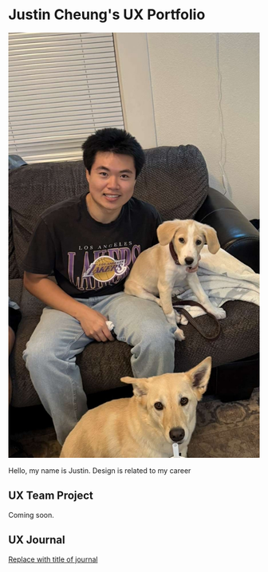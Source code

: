 # Justin Cheung's UX Portfolio

![A photo of Justin](./IMG_4414.jpg)

Hello, my name is Justin. 
Design is related to my career

## UX Team Project

Coming soon.

## UX Journal

[Replace with title of journal](journal/)
